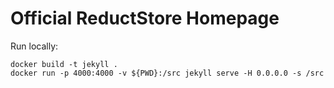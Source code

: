 # Official ReductStore Homepage

Run locally:

```
docker build -t jekyll .
docker run -p 4000:4000 -v ${PWD}:/src jekyll serve -H 0.0.0.0 -s /src
```
